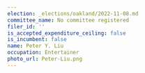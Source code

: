```yaml
---
election: _elections/oakland/2022-11-08.md
committee_name: No committee registered
filer_id: ''
is_accepted_expenditure_ceiling: false
is_incumbent: false
name: Peter Y. Liu
occupation: Entertainer
photo_url: Peter-Liu.png
---
```

